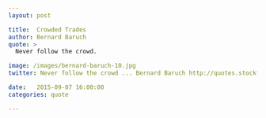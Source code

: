 ```yaml
---
layout: post

title:  Crowded Trades
author: Bernard Baruch
quote: >
  Never follow the crowd.

image: /images/bernard-baruch-10.jpg
twitter: Never follow the crowd ... Bernard Baruch http://quotes.stockflare.com/

date:   2015-09-07 16:00:00
categories: quote

---
```


